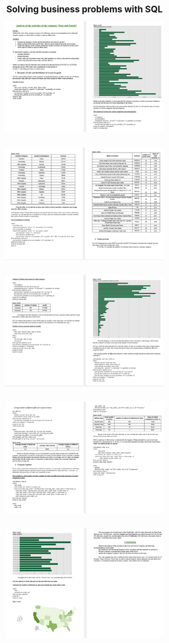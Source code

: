 <h1 align="center">Solving business problems with SQL</a>

####

![page_1_2](https://github.com/SalveDA/SQL/blob/main/page_1_2.png)

<br/>

![page_3_4](https://github.com/SalveDA/SQL/blob/main/page_3_4.png)

<br/>

![page_5_6](https://github.com/SalveDA/SQL/blob/main/page_5_6.png)

<br/>

![page_7_8](https://github.com/SalveDA/SQL/blob/main/page_7_8.png)

<br/>

![page_9_10](https://github.com/SalveDA/SQL/blob/main/page_9_10.png)
